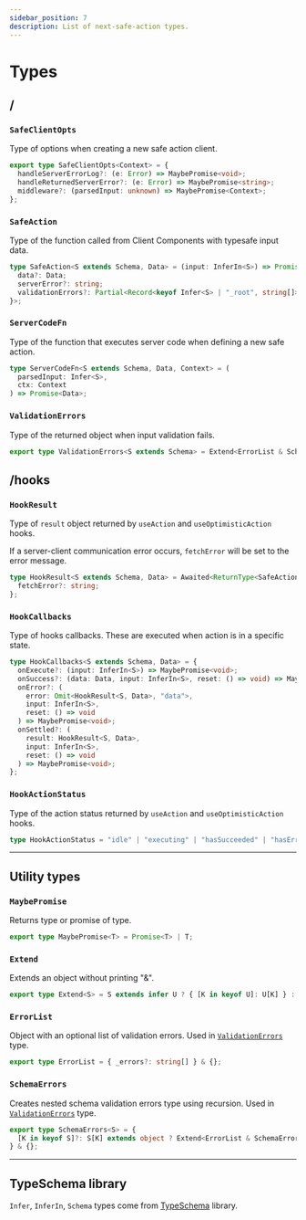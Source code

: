 ```yaml
---
sidebar_position: 7 
description: List of next-safe-action types.
---
```


# Types

## /

### `SafeClientOpts`

Type of options when creating a new safe action client.

```typescript
export type SafeClientOpts<Context> = {
  handleServerErrorLog?: (e: Error) => MaybePromise<void>;
  handleReturnedServerError?: (e: Error) => MaybePromise<string>;
  middleware?: (parsedInput: unknown) => MaybePromise<Context>;
};
```

### `SafeAction`

Type of the function called from Client Components with typesafe input data.

```typescript
type SafeAction<S extends Schema, Data> = (input: InferIn<S>) => Promise<{
  data?: Data;
  serverError?: string;
  validationErrors?: Partial<Record<keyof Infer<S> | "_root", string[]>>;
}>;
```

### `ServerCodeFn`

Type of the function that executes server code when defining a new safe action.

```typescript
type ServerCodeFn<S extends Schema, Data, Context> = (
  parsedInput: Infer<S>,
  ctx: Context
) => Promise<Data>;
```

### `ValidationErrors`

Type of the returned object when input validation fails.

```typescript
export type ValidationErrors<S extends Schema> = Extend<ErrorList & SchemaErrors<Infer<S>>>;
```

## /hooks

### `HookResult`

Type of `result` object returned by `useAction` and `useOptimisticAction` hooks.

If a server-client communication error occurs, `fetchError` will be set to the error message.

```typescript
type HookResult<S extends Schema, Data> = Awaited<ReturnType<SafeAction<S, Data>>> & {
  fetchError?: string;
};
```

### `HookCallbacks`

Type of hooks callbacks. These are executed when action is in a specific state.

```typescript
type HookCallbacks<S extends Schema, Data> = {
  onExecute?: (input: InferIn<S>) => MaybePromise<void>;
  onSuccess?: (data: Data, input: InferIn<S>, reset: () => void) => MaybePromise<void>;
  onError?: (
    error: Omit<HookResult<S, Data>, "data">,
    input: InferIn<S>,
    reset: () => void
  ) => MaybePromise<void>;
  onSettled?: (
    result: HookResult<S, Data>,
    input: InferIn<S>,
    reset: () => void
  ) => MaybePromise<void>;
};
```

### `HookActionStatus`

Type of the action status returned by `useAction` and `useOptimisticAction` hooks.

```typescript
type HookActionStatus = "idle" | "executing" | "hasSucceeded" | "hasErrored";
```

---

## Utility types

### `MaybePromise`

Returns type or promise of type.

```typescript
export type MaybePromise<T> = Promise<T> | T;
```

### `Extend`

Extends an object without printing "&".

```typescript
export type Extend<S> = S extends infer U ? { [K in keyof U]: U[K] } : never;
```

### `ErrorList`

Object with an optional list of validation errors. Used in [`ValidationErrors`](#validationerrors) type.

```typescript
export type ErrorList = { _errors?: string[] } & {};
```

### `SchemaErrors`

Creates nested schema validation errors type using recursion. Used in [`ValidationErrors`](#validationerrors) type.

```typescript
export type SchemaErrors<S> = {
  [K in keyof S]?: S[K] extends object ? Extend<ErrorList & SchemaErrors<S[K]>> : ErrorList;
} & {};
```

---

## TypeSchema library

`Infer`, `InferIn`, `Schema` types come from [TypeSchema](https://typeschema.com/#types) library.
